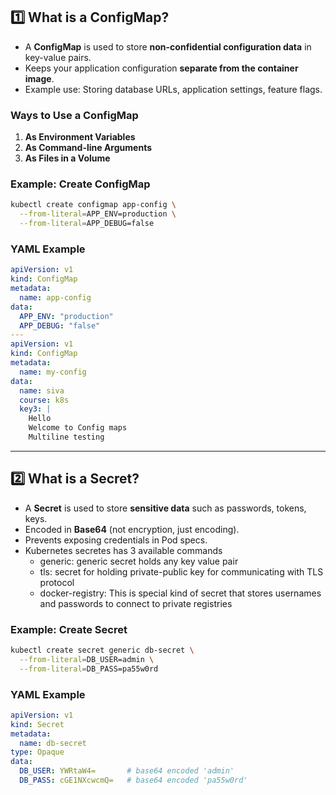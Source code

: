 ## 1️⃣ What is a ConfigMap?

* A **ConfigMap** is used to store **non-confidential configuration data** in key-value pairs.
* Keeps your application configuration **separate from the container image**.
* Example use: Storing database URLs, application settings, feature flags.

### Ways to Use a ConfigMap

1. **As Environment Variables**
2. **As Command-line Arguments**
3. **As Files in a Volume**

### Example: Create ConfigMap

```bash
kubectl create configmap app-config \
  --from-literal=APP_ENV=production \
  --from-literal=APP_DEBUG=false
```

### YAML Example

```yaml
apiVersion: v1
kind: ConfigMap
metadata:
  name: app-config
data:
  APP_ENV: "production"
  APP_DEBUG: "false"
---
apiVersion: v1
kind: ConfigMap
metadata:
  name: my-config
data:
  name: siva
  course: k8s
  key3: |
    Hello
    Welcome to Config maps
    Multiline testing
```

---

## 2️⃣ What is a Secret?

* A **Secret** is used to store **sensitive data** such as passwords, tokens, keys.
* Encoded in **Base64** (not encryption, just encoding).
* Prevents exposing credentials in Pod specs.
* Kubernetes secretes has 3 available commands
    * generic: generic secret holds any key value pair
    * tls: secret for holding private-public key for communicating with TLS protocol
    * docker-registry: This is special kind of secret that stores usernames and passwords to connect to private registries

### Example: Create Secret

```bash
kubectl create secret generic db-secret \
  --from-literal=DB_USER=admin \
  --from-literal=DB_PASS=pa55w0rd
```

### YAML Example

```yaml
apiVersion: v1
kind: Secret
metadata:
  name: db-secret
type: Opaque
data:
  DB_USER: YWRtaW4=       # base64 encoded 'admin'
  DB_PASS: cGE1NXcwcmQ=   # base64 encoded 'pa55w0rd'
```
